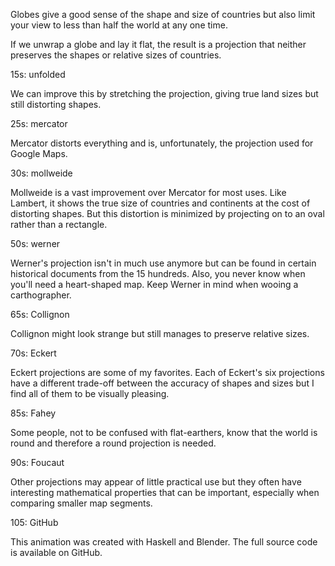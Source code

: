 Globes give a good sense of the shape and size of countries but also limit your
view to less than half the world at any one time.

If we unwrap a globe and lay it flat, the result is a projection that neither
preserves the shapes or relative sizes of countries.

15s: unfolded

We can improve this by stretching the projection, giving true land sizes but
still distorting shapes.

25s: mercator

Mercator distorts everything and is, unfortunately, the projection used for
Google Maps.

30s: mollweide

Mollweide is a vast improvement over Mercator for most uses. Like Lambert,
it shows the true size of countries and continents at the cost of distorting
shapes. But this distortion is minimized by projecting on to an oval rather
than a rectangle.

50s: werner

Werner's projection isn't in much use anymore but can be found in certain
historical documents from the 15 hundreds. Also, you never know when you'll need
a heart-shaped map. Keep Werner in mind when wooing a carthographer.

65s: Collignon

Collignon might look strange but still manages to preserve relative sizes.

70s: Eckert

Eckert projections are some of my favorites. Each of Eckert's six projections
have a different trade-off between the accuracy of shapes and sizes but I find
all of them to be visually pleasing.

85s: Fahey

Some people, not to be confused with flat-earthers, know that the world is round
and therefore a round projection is needed.

90s: Foucaut

Other projections may appear of little practical use but they often have
interesting mathematical properties that can be important, especially when comparing
smaller map segments.

105: GitHub

This animation was created with Haskell and Blender. The full source code is
available on GitHub.
